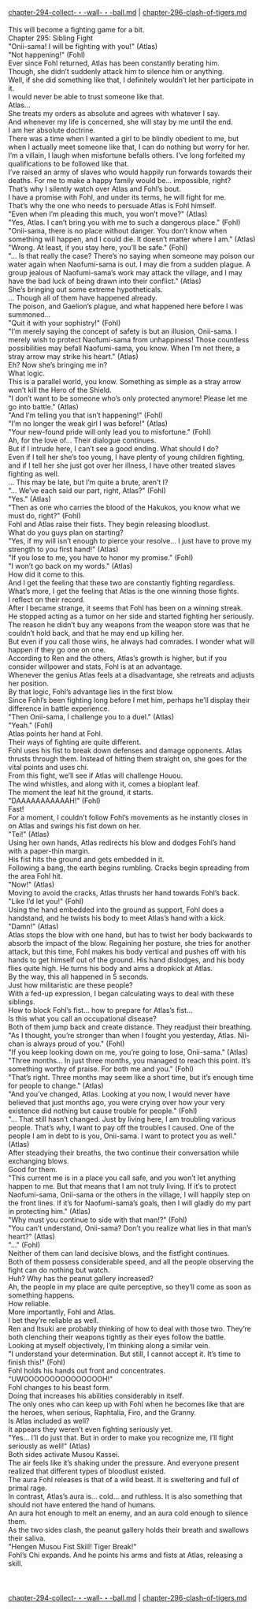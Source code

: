 [chapter-294-collect-・-wall-・-ball.md](./chapter-294-collect-・-wall-・-ball.md) | [chapter-296-clash-of-tigers.md](./chapter-296-clash-of-tigers.md) <br/>
<br/>
This will become a fighting game for a bit.<br/>
Chapter 295: Sibling Fight<br/>
"Onii-sama! I will be fighting with you!" (Atlas)<br/>
"Not happening!" (Fohl)<br/>
Ever since Fohl returned, Atlas has been constantly berating him.<br/>
Though, she didn’t suddenly attack him to silence him or anything.<br/>
Well, if she did something like that, I definitely wouldn’t let her participate in it.<br/>
I would never be able to trust someone like that.<br/>
Atlas…<br/>
She treats my orders as absolute and agrees with whatever I say.<br/>
And whenever my life is concerned, she will stay by me until the end.<br/>
I am her absolute doctrine.<br/>
There was a time when I wanted a girl to be blindly obedient to me, but when I actually meet someone like that, I can do nothing but worry for her.<br/>
I’m a villain, I laugh when misfortune befalls others. I’ve long forfeited my qualifications to be followed like that.<br/>
I’ve raised an army of slaves who would happily run forwards towards their deaths. For me to make a happy family would be… impossible, right?<br/>
That’s why I silently watch over Atlas and Fohl’s bout.<br/>
I have a promise with Fohl, and under its terms, he will fight for me.<br/>
That’s why the one who needs to persuade Atlas is Fohl himself.<br/>
"Even when I’m pleading this much, you won’t move?" (Atlas)<br/>
"Yes, Atlas. I can’t bring you with me to such a dangerous place." (Fohl)<br/>
"Onii-sama, there is no place without danger. You don’t know when something will happen, and I could die. It doesn’t matter where I am." (Atlas)<br/>
"Wrong. At least, if you stay here, you’ll be safe." (Fohl)<br/>
"… Is that really the case? There’s no saying when someone may poison our water again when Naofumi-sama is out. I may die from a sudden plague. A group jealous of Naofumi-sama’s work may attack the village, and I may have the bad luck of being drawn into their conflict." (Atlas)<br/>
She’s bringing out some extreme hypotheticals.<br/>
… Though all of them have happened already.<br/>
The poison, and Gaelion’s plague, and what happened here before I was summoned…<br/>
"Quit it with your sophistry!" (Fohl)<br/>
"I’m merely saying the concept of safety is but an illusion, Onii-sama. I merely wish to protect Naofumi-sama from unhappiness! Those countless possibilities may befall Naofumi-sama, you know. When I’m not there, a stray arrow may strike his heart." (Atlas)<br/>
Eh? Now she’s bringing me in?<br/>
What logic.<br/>
This is a parallel world, you know. Something as simple as a stray arrow won’t kill the Hero of the Shield.<br/>
"I don’t want to be someone who’s only protected anymore! Please let me go into battle." (Atlas)<br/>
"And I’m telling you that isn’t happening!" (Fohl)<br/>
"I’m no longer the weak girl I was before!" (Atlas)<br/>
"Your new-found pride will only lead you to misfortune." (Fohl)<br/>
Ah, for the love of… Their dialogue continues.<br/>
But if I intrude here, I can’t see a good ending. What should I do?<br/>
Even if I tell her she’s too young, I have plenty of young children fighting, and if I tell her she just got over her illness, I have other treated slaves fighting as well.<br/>
… This may be late, but I’m quite a brute, aren’t I?<br/>
"… We’ve each said our part, right, Atlas?" (Fohl)<br/>
"Yes." (Atlas)<br/>
"Then as one who carries the blood of the Hakukos, you know what we must do, right?" (Fohl)<br/>
Fohl and Atlas raise their fists. They begin releasing bloodlust.<br/>
What do you guys plan on starting?<br/>
"Yes, if my will isn’t enough to pierce your resolve… I just have to prove my strength to you first hand!" (Atlas)<br/>
"If you lose to me, you have to honor my promise." (Fohl)<br/>
"I won’t go back on my words." (Atlas)<br/>
How did it come to this.<br/>
And I get the feeling that these two are constantly fighting regardless.<br/>
What’s more, I get the feeling that Atlas is the one winning those fights.<br/>
I reflect on their record.<br/>
After I became strange, it seems that Fohl has been on a winning streak.<br/>
He stopped acting as a tumor on her side and started fighting her seriously.<br/>
The reason he didn’t buy any weapons from the weapon store was that he couldn’t hold back, and that he may end up killing her.<br/>
But even if you call those wins, he always had comrades. I wonder what will happen if they go one on one.<br/>
According to Ren and the others, Atlas’s growth is higher, but if you consider willpower and stats, Fohl is at an advantage.<br/>
Whenever the genius Atlas feels at a disadvantage, she retreats and adjusts her position.<br/>
By that logic, Fohl’s advantage lies in the first blow.<br/>
Since Fohl’s been fighting long before I met him, perhaps he’ll display their difference in battle experience.<br/>
"Then Onii-sama, I challenge you to a duel." (Atlas)<br/>
"Yeah." (Fohl)<br/>
Atlas points her hand at Fohl.<br/>
Their ways of fighting are quite different.<br/>
Fohl uses his fist to break down defenses and damage opponents. Atlas thrusts through them. Instead of hitting them straight on, she goes for the vital points and uses chi.<br/>
From this fight, we’ll see if Atlas will challenge Houou.<br/>
The wind whistles, and along with it, comes a bioplant leaf.<br/>
The moment the leaf hit the ground, it starts.<br/>
"DAAAAAAAAAAAH!" (Fohl)<br/>
Fast!<br/>
For a moment, I couldn’t follow Fohl’s movements as he instantly closes in on Atlas and swings his fist down on her.<br/>
"Tei!" (Atlas)<br/>
Using her own hands, Atlas redirects his blow and dodges Fohl’s hand with a paper-thin margin.<br/>
His fist hits the ground and gets embedded in it.<br/>
Following a bang, the earth begins rumbling. Cracks begin spreading from the area Fohl hit.<br/>
"Now!" (Atlas)<br/>
Moving to avoid the cracks, Atlas thrusts her hand towards Fohl’s back.<br/>
"Like I’d let you!" (Fohl)<br/>
Using the hand embedded into the ground as support, Fohl does a handstand, and he twists his body to meet Atlas’s hand with a kick.<br/>
"Damn!" (Atlas)<br/>
Atlas stops the blow with one hand, but has to twist her body backwards to absorb the impact of the blow. Regaining her posture, she tries for another attack, but this time, Fohl makes his body vertical and pushes off with his hands to get himself out of the ground. His hand dislodges, and his body flies quite high. He turns his body and aims a dropkick at Atlas.<br/>
By the way, this all happened in 5 seconds.<br/>
Just how militaristic are these people?<br/>
With a fed-up expression, I began calculating ways to deal with these siblings.<br/>
How to block Fohl’s fist… how to prepare for Atlas’s fist…<br/>
Is this what you call an occupational disease?<br/>
Both of them jump back and create distance. They readjust their breathing.<br/>
"As I thought, you’re stronger than when I fought you yesterday, Atlas. Nii-chan is always proud of you." (Fohl)<br/>
"If you keep looking down on me, you’re going to lose, Onii-sama." (Atlas)<br/>
"Three months… In just three months, you managed to reach this point. It’s something worthy of praise. For both me and you." (Fohl)<br/>
"That’s right. Three months may seem like a short time, but it’s enough time for people to change." (Atlas)<br/>
"And you’ve changed, Atlas. Looking at you now, I would never have believed that just months ago, you were crying over how your very existence did nothing but cause trouble for people." (Fohl)<br/>
"… That still hasn’t changed. Just by living here, I am troubling various people. That’s why, I want to pay off the troubles I caused. One of the people I am in debt to is you, Onii-sama. I want to protect you as well." (Atlas)<br/>
After steadying their breaths, the two continue their conversation while exchanging blows.<br/>
Good for them.<br/>
"This current me is in a place you call safe, and you won’t let anything happen to me. But that means that I am not truly living. If it’s to protect Naofumi-sama, Onii-sama or the others in the village, I will happily step on the front lines. If it’s for Naofumi-sama’s goals, then I will gladly do my part in protecting him." (Atlas)<br/>
"Why must you continue to side with that man!?" (Fohl)<br/>
"You can’t understand, Onii-sama? Don’t you realize what lies in that man’s heart?" (Atlas)<br/>
"…" (Fohl)<br/>
Neither of them can land decisive blows, and the fistfight continues.<br/>
Both of them possess considerable speed, and all the people observing the fight can do nothing but watch.<br/>
Huh? Why has the peanut gallery increased?<br/>
Ah, the people in my place are quite perceptive, so they’ll come as soon as something happens.<br/>
How reliable.<br/>
More importantly, Fohl and Atlas.<br/>
I bet they’re reliable as well.<br/>
Ren and Itsuki are probably thinking of how to deal with those two. They’re both clenching their weapons tightly as their eyes follow the battle.<br/>
Looking at myself objectively, I’m thinking along a similar vein.<br/>
"I understand your determination. But still, I cannot accept it. It’s time to finish this!" (Fohl)<br/>
Fohl holds his hands out front and concentrates.<br/>
"UWOOOOOOOOOOOOOOOH!"<br/>
Fohl changes to his beast form.<br/>
Doing that increases his abilities considerably in itself.<br/>
The only ones who can keep up with Fohl when he becomes like that are the heroes, when serious, Raphtalia, Firo, and the Granny.<br/>
Is Atlas included as well?<br/>
It appears they weren’t even fighting seriously yet.<br/>
"Yes… I’ll do just that. But in order to make you recognize me, I’ll fight seriously as well!" (Atlas)<br/>
Both sides activate Musou Kassei.<br/>
The air feels like it’s shaking under the pressure. And everyone present realized that different types of bloodlust existed.<br/>
The aura Fohl releases is that of a wild beast. It is sweltering and full of primal rage.<br/>
In contrast, Atlas’s aura is… cold… and ruthless. It is also something that should not have entered the hand of humans.<br/>
An aura hot enough to melt an enemy, and an aura cold enough to silence them.<br/>
As the two sides clash, the peanut gallery holds their breath and swallows their saliva.<br/>
"Hengen Musou Fist Skill! Tiger Break!"<br/>
Fohl’s Chi expands. And he points his arms and fists at Atlas, releasing a skill.<br/>
<br/>
<br/> <br/>
[chapter-294-collect-・-wall-・-ball.md](./chapter-294-collect-・-wall-・-ball.md) | [chapter-296-clash-of-tigers.md](./chapter-296-clash-of-tigers.md) <br/>
